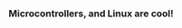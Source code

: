 ### Microcontrollers, and Linux are cool!

<!--
**Riesi/Riesi** is a ✨ _special_ ✨ repository because its `README.md` (this file) appears on your GitHub profile.
This is a comment :frog: 🐸
-->
